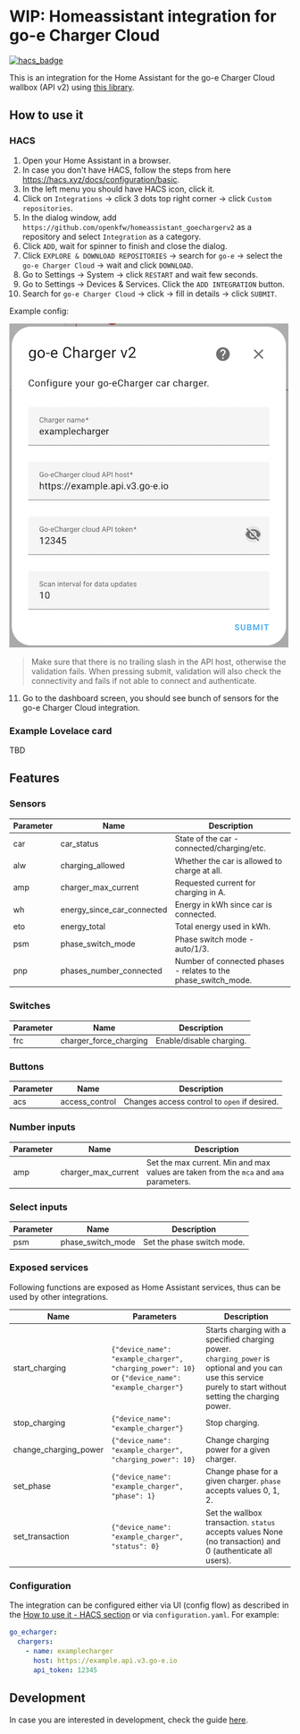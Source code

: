 # WIP: Homeassistant integration for go-e Charger Cloud

[![hacs_badge](https://img.shields.io/badge/HACS-Custom-41BDF5.svg)](https://github.com/hacs/integration)

This is an integration for the Home Assistant for the go-e Charger Cloud wallbox (API v2) using [this library](https://github.com/openkfw/goechargerv2).

## How to use it

### HACS

1. Open your Home Assistant in a browser.
2. In case you don't have HACS, follow the steps from here <https://hacs.xyz/docs/configuration/basic>.
3. In the left menu you should have HACS icon, click it.
4. Click on `Integrations` -> click 3 dots top right corner -> click `Custom repositories`.
5. In the dialog window, add `https://github.com/openkfw/homeassistant_goechargerv2` as a repository and select `Integration` as a category.
6. Click `ADD`, wait for spinner to finish and close the dialog.
7. Click `EXPLORE & DOWNLOAD REPOSITORIES` -> search for `go-e` -> select the `go-e Charger Cloud` -> wait and click `DOWNLOAD`.
8. Go to Settings -> System -> click `RESTART` and wait few seconds.
9. Go to Settings -> Devices & Services. Click the `ADD INTEGRATION` button.
10. Search for `go-e Charger Cloud` -> click -> fill in details -> click `SUBMIT`.

Example config:

![example config](./docs/ha-example-config.png)

> Make sure that there is no trailing slash in the API host, otherwise the validation fails. When pressing submit, validation will also check the connectivity and fails if not able to connect and authenticate.

11. Go to the dashboard screen, you should see bunch of sensors for the go-e Charger Cloud integration.

### Example Lovelace card

TBD

## Features

### Sensors

| Parameter | Name                       | Description                                                    |
| --------- | -------------------------- | -------------------------------------------------------------- |
| car       | car_status                 | State of the car - connected/charging/etc.                     |
| alw       | charging_allowed           | Whether the car is allowed to charge at all.                   |
| amp       | charger_max_current        | Requested current for charging in A.                           |
| wh        | energy_since_car_connected | Energy in kWh since car is connected.                          |
| eto       | energy_total               | Total energy used in kWh.                                      |
| psm       | phase_switch_mode          | Phase switch mode - auto/1/3.                                  |
| pnp       | phases_number_connected    | Number of connected phases - relates to the phase_switch_mode. |

### Switches

| Parameter | Name                   | Description              |
| --------- | ---------------------- | ------------------------ |
| frc       | charger_force_charging | Enable/disable charging. |

### Buttons

| Parameter | Name           | Description                                  |
| --------- | -------------- | -------------------------------------------- |
| acs       | access_control | Changes access control to `open` if desired. |

### Number inputs

| Parameter | Name                | Description                                                                            |
| --------- | ------------------- | -------------------------------------------------------------------------------------- |
| amp       | charger_max_current | Set the max current. Min and max values are taken from the `mca` and `ama` parameters. |

### Select inputs

| Parameter | Name              | Description                |
| --------- | ----------------- | -------------------------- |
| psm       | phase_switch_mode | Set the phase switch mode. |

### Exposed services

Following functions are exposed as Home Assistant services, thus can be used by other integrations.

| Name                  | Parameters                                                                                         | Description                                                                                                                                                    |
| --------------------- | -------------------------------------------------------------------------------------------------- | -------------------------------------------------------------------------------------------------------------------------------------------------------------- |
| start_charging        | `{"device_name": "example_charger", "charging_power": 10}` or `{"device_name": "example_charger"}` | Starts charging with a specified charging power. `charging_power` is optional and you can use this service purely to start without setting the charging power. |
| stop_charging         | `{"device_name": "example_charger"}`                                                               | Stop charging.                                                                                                                                                 |
| change_charging_power | `{"device_name": "example_charger", "charging_power": 10}`                                         | Change charging power for a given charger.                                                                                                                     |
| set_phase             | `{"device_name": "example_charger", "phase": 1}`                                                   | Change phase for a given charger. `phase` accepts values 0, 1, 2.                                                                                              |
| set_transaction       | `{"device_name": "example_charger", "status": 0}`                                                  | Set the wallbox transaction. `status` accepts values None (no transaction) and 0 (authenticate all users).                                                     |

### Configuration

The integration can be configured either via UI (config flow) as described in the [How to use it - HACS section](#hacs) or via `configuration.yaml`. For example:

```yaml
go_echarger:
  chargers:
    - name: examplecharger
      host: https://example.api.v3.go-e.io
      api_token: 12345
```

## Development

In case you are interested in development, check the guide [here](./docs/dev.md).
